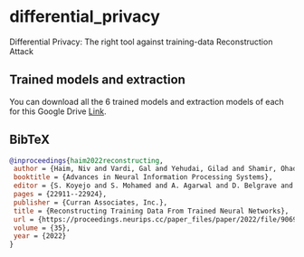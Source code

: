 # differential_privacy
Differential Privacy: The right tool against training-data Reconstruction Attack

## Trained models and extraction
You can download all the 6 trained models and extraction models of each for this Google Drive [Link](https://drive.google.com/drive/folders/1-FMv-48Vj7sN6ceRz3ymyCePhgpyua6L?usp=sharing).

## BibTeX

```bib
@inproceedings{haim2022reconstructing,
 author = {Haim, Niv and Vardi, Gal and Yehudai, Gilad and Shamir, Ohad and Irani, Michal},
 booktitle = {Advances in Neural Information Processing Systems},
 editor = {S. Koyejo and S. Mohamed and A. Agarwal and D. Belgrave and K. Cho and A. Oh},
 pages = {22911--22924},
 publisher = {Curran Associates, Inc.},
 title = {Reconstructing Training Data From Trained Neural Networks},
 url = {https://proceedings.neurips.cc/paper_files/paper/2022/file/906927370cbeb537781100623cca6fa6-Paper-Conference.pdf},
 volume = {35},
 year = {2022}
}
```
